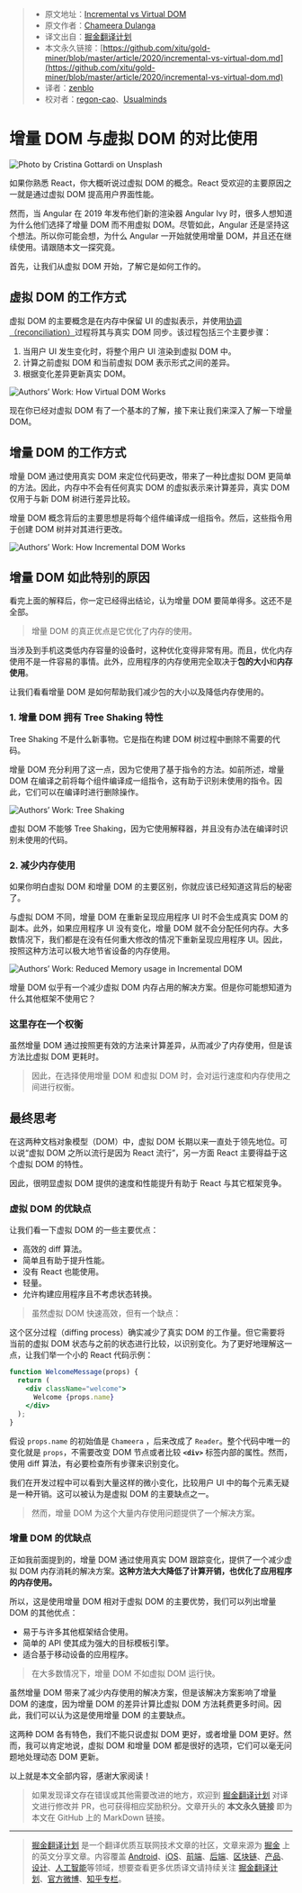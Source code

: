 > * 原文地址：[Incremental vs Virtual DOM](https://blog.bitsrc.io/incremental-vs-virtual-dom-eb7157e43dca)
> * 原文作者：[Chameera Dulanga](https://medium.com/@chameeradulanga)
> * 译文出自：[掘金翻译计划](https://github.com/xitu/gold-miner)
> * 本文永久链接：[https://github.com/xitu/gold-miner/blob/master/article/2020/incremental-vs-virtual-dom.md](https://github.com/xitu/gold-miner/blob/master/article/2020/incremental-vs-virtual-dom.md)
> * 译者：[zenblo](https://github.com/zenblo)
> * 校对者：[regon-cao](https://github.com/regon-cao)、[Usualminds](https://github.com/Usualminds)

# 增量 DOM 与虚拟 DOM 的对比使用

![Photo by [Cristina Gottardi](https://unsplash.com/@cristina_gottardi?utm_source=medium&utm_medium=referral) on [Unsplash](https://unsplash.com?utm_source=medium&utm_medium=referral)](https://cdn-images-1.medium.com/max/9666/0*ivwXO-FM6XbH3ugm)

如果你熟悉 React，你大概听说过虚拟 DOM 的概念。React 受欢迎的主要原因之一就是通过虚拟 DOM 提高用户界面性能。

然而，当 Angular 在 2019 年发布他们新的渲染器 Angular Ivy 时，很多人想知道为什么他们选择了增量 DOM 而不用虚拟 DOM。尽管如此，Angular 还是坚持这个想法。所以你可能会想，为什么 Angular 一开始就使用增量 DOM，并且还在继续使用。请跟随本文一探究竟。

首先，让我们从虚拟 DOM 开始，了解它是如何工作的。

## 虚拟 DOM 的工作方式

虚拟 DOM 的主要概念是在内存中保留 UI 的虚拟表示，并使用[协调（reconciliation）](https://reactjs.org/docs/reconciliation.html)过程将其与真实 DOM 同步。该过程包括三个主要步骤：

1. 当用户 UI 发生变化时，将整个用户 UI 渲染到虚拟 DOM 中。
2. 计算之前虚拟 DOM 和当前虚拟 DOM 表示形式之间的差异。
3. 根据变化差异更新真实 DOM。

![Authors’ Work: How Virtual DOM Works](https://cdn-images-1.medium.com/max/2000/1*8OCCATi8_5HmWI1QpjrRNA.png)



现在你已经对虚拟 DOM 有了一个基本的了解，接下来让我们来深入了解一下增量 DOM。

## 增量 DOM 的工作方式

增量 DOM 通过使用真实 DOM 来定位代码更改，带来了一种比虚拟 DOM 更简单的方法。因此，内存中不会有任何真实 DOM 的虚拟表示来计算差异，真实 DOM 仅用于与新 DOM 树进行差异比较。

增量 DOM 概念背后的主要思想是将每个组件编译成一组指令。然后，这些指令用于创建 DOM 树并对其进行更改。

![Authors’ Work: How Incremental DOM Works](https://cdn-images-1.medium.com/max/2000/1*GHX157rdwWEP1pqfpgMfDQ.png)

## 增量 DOM 如此特别的原因

看完上面的解释后，你一定已经得出结论，认为增量 DOM 要简单得多。这还不是全部。

> 增量 DOM 的真正优点是它优化了内存的使用。

当涉及到手机这类低内存容量的设备时，这种优化变得非常有用。而且，优化内存使用不是一件容易的事情。此外，应用程序的内存使用完全取决于**包的大小**和**内存使用**。

让我们看看增量 DOM 是如何帮助我们减少包的大小以及降低内存使用的。

### 1. 增量 DOM 拥有 Tree Shaking 特性

Tree Shaking 不是什么新事物。它是指在构建 DOM 树过程中删除不需要的代码。

增量 DOM 充分利用了这一点，因为它使用了基于指令的方法。如前所述，增量 DOM 在编译之前将每个组件编译成一组指令，这有助于识别未使用的指令。因此，它们可以在编译时进行删除操作。

![Authors’ Work: Tree Shaking](https://cdn-images-1.medium.com/max/3026/1*kgsIwDbufdFqoPnmWf15MQ.png)

虚拟 DOM 不能够 Tree Shaking，因为它使用解释器，并且没有办法在编译时识别未使用的代码。

### 2. 减少内存使用

如果你明白虚拟 DOM 和增量 DOM 的主要区别，你就应该已经知道这背后的秘密了。

与虚拟 DOM 不同，增量 DOM 在重新呈现应用程序 UI 时不会生成真实 DOM 的副本。此外，如果应用程序 UI 没有变化，增量 DOM 就不会分配任何内存。大多数情况下，我们都是在没有任何重大修改的情况下重新呈现应用程序 UI。因此，按照这种方法可以极大地节省设备的内存使用。

![Authors’ Work: Reduced Memory usage in Incremental DOM](https://cdn-images-1.medium.com/max/2168/1*4P1uTqoBoU_gd4Z3i6r7sA.png)

增量 DOM 似乎有一个减少虚拟 DOM 内存占用的解决方案。但是你可能想知道为什么其他框架不使用它？

### 这里存在一个权衡

虽然增量 DOM 通过按照更有效的方法来计算差异，从而减少了内存使用，但是该方法比虚拟 DOM 更耗时。

> 因此，在选择使用增量 DOM 和虚拟 DOM 时，会对运行速度和内存使用之间进行权衡。

## 最终思考

在这两种文档对象模型（DOM）中，虚拟 DOM 长期以来一直处于领先地位。可以说“虚拟 DOM 之所以流行是因为 React 流行”，另一方面 React 主要得益于这个虚拟 DOM 的特性。

因此，很明显虚拟 DOM 提供的速度和性能提升有助于 React 与其它框架竞争。

### 虚拟 DOM 的优缺点

让我们看一下虚拟 DOM 的一些主要优点：

* 高效的 diff 算法。
* 简单且有助于提升性能。
* 没有 React 也能使用。
* 轻量。
* 允许构建应用程序且不考虑状态转换。

> 虽然虚拟 DOM 快速高效，但有一个缺点：

这个区分过程（diffing process）确实减少了真实 DOM 的工作量。但它需要将当前的虚拟 DOM 状态与之前的状态进行比较，以识别变化。为了更好地理解这一点，让我们举一个小的 React 代码示例：

```jsx
function WelcomeMessage(props) {
  return (
    <div className="welcome">
      Welcome {props.name}
    </div>
  );
}
```

假设 `props.name` 的初始值是 `Chameera` ，后来改成了 `Reader`。整个代码中唯一的变化就是 `props`，不需要改变 DOM 节点或者比较 **`<div>`** 标签内部的属性。然而，使用 diff 算法，有必要检查所有步骤来识别变化。

我们在开发过程中可以看到大量这样的微小变化，比较用户 UI 中的每个元素无疑是一种开销。这可以被认为是虚拟 DOM 的主要缺点之一。

> 然而，增量 DOM 为这个大量内存使用问题提供了一个解决方案。

### 增量 DOM 的优缺点

正如我前面提到的，增量 DOM 通过使用真实 DOM 跟踪变化，提供了一个减少虚拟 DOM 内存消耗的解决方案。**这种方法大大降低了计算开销，也优化了应用程序的内存使用。**

所以，这是使用增量 DOM 相对于虚拟 DOM 的主要优势，我们可以列出增量 DOM 的其他优点：

* 易于与许多其他框架结合使用。
* 简单的 API 使其成为强大的目标模板引擎。
* 适合基于移动设备的应用程序。

> 在大多数情况下，增量 DOM 不如虚拟 DOM 运行快。

虽然增量 DOM 带来了减少内存使用的解决方案，但是该解决方案影响了增量 DOM 的速度，因为增量 DOM 的差异计算比虚拟 DOM 方法耗费更多时间。因此，我们可以认为这是使用增量 DOM 的主要缺点。

这两种 DOM 各有特色，我们不能只说虚拟 DOM 更好，或者增量 DOM 更好。然而，我可以肯定地说，虚拟 DOM 和增量 DOM 都是很好的选项，它们可以毫无问题地处理动态 DOM 更新。

以上就是本文全部内容，感谢大家阅读！

> 如果发现译文存在错误或其他需要改进的地方，欢迎到 [掘金翻译计划](https://github.com/xitu/gold-miner) 对译文进行修改并 PR，也可获得相应奖励积分。文章开头的 **本文永久链接** 即为本文在 GitHub 上的 MarkDown 链接。

---

> [掘金翻译计划](https://github.com/xitu/gold-miner) 是一个翻译优质互联网技术文章的社区，文章来源为 [掘金](https://juejin.im) 上的英文分享文章。内容覆盖 [Android](https://github.com/xitu/gold-miner#android)、[iOS](https://github.com/xitu/gold-miner#ios)、[前端](https://github.com/xitu/gold-miner#前端)、[后端](https://github.com/xitu/gold-miner#后端)、[区块链](https://github.com/xitu/gold-miner#区块链)、[产品](https://github.com/xitu/gold-miner#产品)、[设计](https://github.com/xitu/gold-miner#设计)、[人工智能](https://github.com/xitu/gold-miner#人工智能)等领域，想要查看更多优质译文请持续关注 [掘金翻译计划](https://github.com/xitu/gold-miner)、[官方微博](http://weibo.com/juejinfanyi)、[知乎专栏](https://zhuanlan.zhihu.com/juejinfanyi)。

